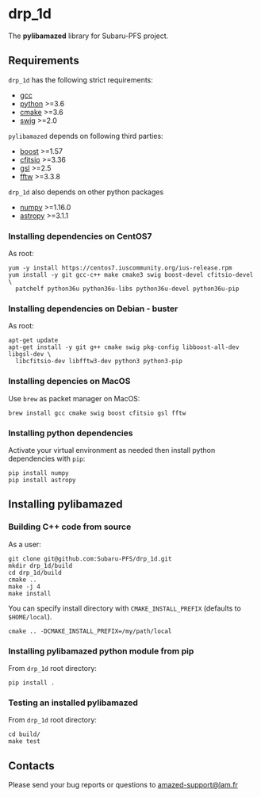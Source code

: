 # drp_1d
The **pylibamazed** library for Subaru-PFS project.

## Requirements

`drp_1d` has the following strict requirements:
* [gcc](https://gcc.gnu.org/)
* [python](https://www.python.org/) >=3.6
* [cmake](https://cmake.org/) >=3.6
* [swig](http://www.swig.org/) >=2.0

`pylibamazed` depends on following third parties:
* [boost](https://www.boost.org/) >=1.57
* [cfitsio](https://heasarc.gsfc.nasa.gov/fitsio/) >=3.36
* [gsl](https://www.gnu.org/software/gsl/) >=2.5
* [fftw](http://www.fftw.org/) >=3.3.8

`drp_1d` also depends on other python packages
* [numpy](http://www.numpy.org/) >=1.16.0
* [astropy](http://www.astropy.org/) >=3.1.1

### Installing dependencies on CentOS7

As root:

    yum -y install https://centos7.iuscommunity.org/ius-release.rpm
    yum install -y git gcc-c++ make cmake3 swig boost-devel cfitsio-devel \
      patchelf python36u python36u-libs python36u-devel python36u-pip

### Installing dependencies on Debian - buster

As root:

    apt-get update
    apt-get install -y git g++ cmake swig pkg-config libboost-all-dev libgsl-dev \
      libcfitsio-dev libfftw3-dev python3 python3-pip


### Installing depencies on MacOS

Use `brew` as packet manager on MacOS:

    brew install gcc cmake swig boost cfitsio gsl fftw

### Installing python dependencies

Activate your virtual environment as needed then install python dependencies with `pip`:

    pip install numpy
    pip install astropy


## Installing pylibamazed

### Building C++ code from source

As a user:

    git clone git@github.com:Subaru-PFS/drp_1d.git
    mkdir drp_1d/build
    cd drp_1d/build
    cmake ..
    make -j 4
    make install

You can specify install directory with `CMAKE_INSTALL_PREFIX` (defaults to `$HOME/local`).

    cmake .. -DCMAKE_INSTALL_PREFIX=/my/path/local

### Installing pylibamazed python module from pip

From `drp_1d` root directory:

    pip install .

### Testing an installed pylibamazed

From `drp_1d` root directory:

    cd build/
    make test

## Contacts

Please send your bug reports or questions to amazed-support@lam.fr
